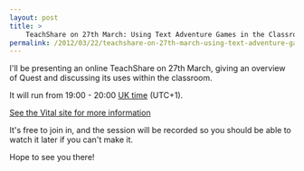 ```yaml
---
layout: post
title: >
    TeachShare on 27th March: Using Text Adventure Games in the Classroom
permalink: /2012/03/22/teachshare-on-27th-march-using-text-adventure-games-in-the-classroom/
---
```

I'll be presenting an online TeachShare on 27th March, giving an overview of Quest and discussing its uses within the classroom.

It will run from 19:00 - 20:00 <a href="http://time.is/London">UK time</a> (UTC+1).

<a href="http://www.vital.ac.uk/content/using-text-adventure-games-classroom">See the Vital site for more information</a>

It's free to join in, and the session will be recorded so you should be able to watch it later if you can't make it.

Hope to see you there!